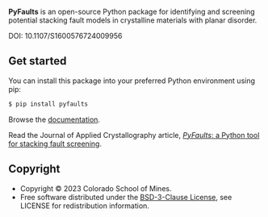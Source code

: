 **PyFaults** is an open-source Python package for identifying and screening potential stacking fault models in crystalline materials with planar disorder.

DOI: 10.1107/S1600576724009956

## Get started
You can install this package into your preferred Python environment using pip:

```bash
$ pip install pyfaults
```

Browse the [documentation](https://maughan-lab.github.io/pyfaults/).

Read the Journal of Applied Crystallography article, [*PyFaults*: a Python tool for stacking fault screening](https://journals.iucr.org/paper?S1600576724009956).

## Copyright

- Copyright © 2023 Colorado School of Mines.
- Free software distributed under the [BSD-3-Clause License](./LICENSE), see LICENSE for redistribution information.

